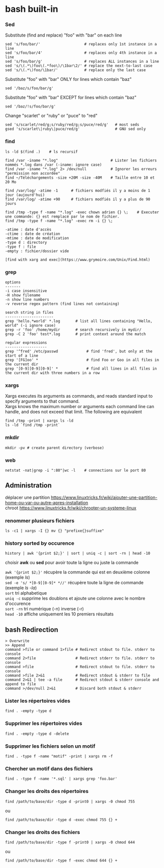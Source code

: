 # bash built-in

### Sed
Substitute (find and replace) "foo" with "bar" on each line

    sed 's/foo/bar/'                    # replaces only 1st instance in a line
    sed 's/foo/bar/4'                   # replaces only 4th instance in a line
    sed 's/foo/bar/g'                   # replaces ALL instances in a line
    sed 's/\(.*\)foo\(.*foo\)/\1bar\2/' # replace the next-to-last case
    sed 's/\(.*\)foo/\1bar/'            # replace only the last case

Substitute "foo" with "bar" ONLY for lines which contain "baz"

    sed '/baz/s/foo/bar/g'

Substitute "foo" with "bar" EXCEPT for lines which contain "baz"

    sed '/baz/!s/foo/bar/g'

Change "scarlet" or "ruby" or "puce" to "red"

    sed 's/scarlet/red/g;s/ruby/red/g;s/puce/red/g'   # most seds
    gsed 's/scarlet\|ruby\|puce/red/g'                # GNU sed only


### find

    ls -ld $(find .)    # ls recursif

    find /var -iname "*.log"                        # Lister les fichiers nommés *.log dans /var (-iname: ignore case)
    find /var -iname "*.log" 2> /dev/null           # Ignorer les erreurs "permission non accordée"
    find ~/Téléchargements -size +20M -size -40M    # Taille entre 10 et 20 Mo

    find /var/log/ -atime -1      # fichiers modfiés il y a moins de 1 jour (aujourd'hui)
    find /var/log/ -atime +90     # fichiers modfiés il y a plus de 90 jours

    find /tmp -type f -name "*.log" -exec chown adrien {} \;    # Executer une commande: {} est remplacé par le nom de fichier. 
    find /tmp -type f -name "*.log" -exec rm -i {} \;

    -atime : date d'accès  
    -ctime : date de création  
    -mtime : date de modification  
    -type d : directory  
    -type f : file  
    -empty : fichier/dossier vide

    [find with xarg and exec](https://www.grymoire.com/Unix/Find.html)

### grep

    options
    -------
    -i case insensitive
    -H show filename
    -n show line numbers
    -v reverse regex pattern (find lines not containing)

    search string in files
    ----------------------
    grep 'hello.*world' *.log       # list all lines containing "Hello, world" (-i ignore case)
    grep -r 'foo' /home/mydir       # search recursively in mydir/
    grep -C 2 'foo' test*.log       # print context around the match

    regular expressions
    -------------------
    grep '^fred' /etc/passwd             # find 'fred', but only at the start of a line
    grep '[FG]oo' *                      # find Foo or Goo in all files in the current dir
    grep '[0-9][0-9][0-9]' *             # find all lines in all files in the current dir with three numbers in a row

### xargs
Xargs executes its arguments as commands, and reads standard input to specify arguments to that command.  
Xargs knows the maximum number or arguments each command line can handle, and does not exceed that limit.
The following are equivalent

    find /tmp -print | xargs ls -ld
    ls -ld `find /tmp -print`


### mkdir

    mkdir -pv # create parent directory (verbose)

### web

    netstat -nat|grep -i ":80"|wc -l    # connections sur le port 80


## Administration

déplacer une partition https://www.linuxtricks.fr/wiki/ajouter-une-partition-home-ou-var-ou-autre-apres-installation  
chroot https://www.linuxtricks.fr/wiki/chrooter-un-systeme-linux  

### renommer plusieurs fichiers

    ls -c1 | xargs -I {} mv {} "prefixe{}suffixe"


### history sorted by occurence

    history | awk '{print $2;}' | sort | uniq -c | sort -rn | head -10

choisir **awk** ou **sed** pour avoir toute la ligne ou juste la commande

`awk '{print $2;}'`             récupère la commande qui est en deuxième colonne (exemple *ls*)  
`sed -e 's/ *[0-9][0-9]* *//'`  récupère toute la ligne de commande (exemple *ls -la*)  
`sort`      tri alphabetique  
`uniq -c`   supprime les doublons et ajoute une colonne avec le nombre d'occurence  
`sort -rn`  tri numérique (-n) inverse (-r)  
`head -10`  affiche uniquement les 10 premiers résultats


## bash Redirection

    > Overwrite  
    >> Append  
    command >file or command 1>file # Redirect stdout to file. stderr to console  
    command 2>file                  # Redirect stderr to file. stderr to console  
    command >file                   # Redirect stdout to file. stderr to console  
    command >file 2>&1              # Redirect stdout & stderr to file  
    command 2>&1 | tee -a file      # Redirect stdout & stderr console and append to file 
    command >/dev/null 2>&1         # Discard both stdout & stderr  

### Lister les répertoires vides

    find . -empty -type d

### Supprimer les répertoires vides

    find . -empty -type d -delete

### Supprimer les fichiers selon un motif

    find . -type f -name "motif" -print | xargs rm -f

### Chercher un motif dans des fichiers

    find . -type f -name '*.sql' | xargs grep 'foo.bar'

### Changer les droits des répertoires

    find /path/to/base/dir -type d -print0 | xargs -0 chmod 755
 ou
 
    find /path/to/base/dir -type d -exec chmod 755 {} +

### Changer les droits des fichiers

    find /path/to/base/dir -type f -print0 | xargs -0 chmod 644
 ou

    find /path/to/base/dir -type f -exec chmod 644 {} +

